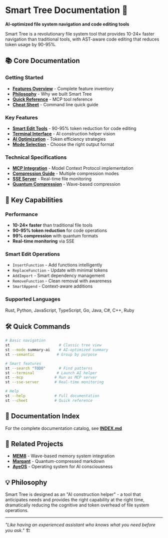 # Smart Tree Documentation 🌳

**AI-optimized file system navigation and code editing tools**

Smart Tree is a revolutionary file system tool that provides 10-24× faster navigation than traditional tools, with AST-aware code editing that reduces token usage by 90-95%.

## 📚 Core Documentation

### Getting Started
- **[Features Overview](FEATURES_OVERVIEW.md)** - Complete feature inventory
- **[Philosophy](SMART_TREE_PHILOSOPHY.md)** - Why we built Smart Tree
- **[Quick Reference](mcp-quick-reference.md)** - MCP tool reference
- **[Cheat Sheet](st-cheetsheet.md)** - Command line quick guide

### Key Features
- **[Smart Edit Tools](FEATURES_OVERVIEW.md)** - 90-95% token reduction for code editing
- **[Terminal Interface](SMART_TREE_TERMINAL_VISION.md)** - AI construction helper vision
- **[AI Optimization](AI_OPTIMIZATION.md)** - Token efficiency strategies
- **[Mode Selection](MODE_SELECTION_GUIDE.md)** - Choose the right output format

### Technical Specifications
- **[MCP Integration](mcp-guide.md)** - Model Context Protocol implementation
- **[Compression Guide](COMPRESSION_GUIDE.md)** - Multiple compression modes
- **[SSE Server](SSE_SERVER_SPEC.md)** - Real-time file monitoring
- **[Quantum Compression](QUANTUM_SEMANTIC.md)** - Wave-based compression

## 🚀 Key Capabilities

### Performance
- **10-24× faster** than traditional file tools
- **90-95% token reduction** for code operations
- **99% compression** with quantum formats
- **Real-time monitoring** via SSE

### Smart Edit Operations
- `InsertFunction` - Add functions intelligently
- `ReplaceFunction` - Update with minimal tokens
- `AddImport` - Smart dependency management
- `RemoveFunction` - Clean removal with awareness
- `SmartAppend` - Context-aware additions

### Supported Languages
Rust, Python, JavaScript, TypeScript, Go, Java, C#, C++, Ruby

## 🛠️ Quick Commands

```bash
# Basic navigation
st                      # Classic tree view
st --mode summary-ai    # AI-optimized summary
st --semantic          # Group by purpose

# Smart features
st --search "TODO"      # Find patterns
st --terminal          # Launch AI helper
st --mcp              # Run as MCP server
st --sse-server       # Real-time monitoring

# Help
st --help             # Full documentation
st --cheet            # Quick reference
```

## 📖 Documentation Index

For the complete documentation catalog, see **[INDEX.md](INDEX.md)**

## 🔗 Related Projects

- **[MEM8](../mem8/)** - Wave-based memory system integration
- **[Marqant](../marqant/)** - Quantum-compressed markdown
- **[AyeOS](../ayeos/)** - Operating system for AI consciousness

## 💡 Philosophy

Smart Tree is designed as an "AI construction helper" - a tool that anticipates needs and provides the right capability at the right time, dramatically reducing the cognitive and token overhead of file system operations.

---

*"Like having an experienced assistant who knows what you need before you ask."* 🏗️